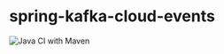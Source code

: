# spring-kafka-cloud-events

![Java CI with Maven](https://github.com/wkennedy/spring-kafka-cloud-events/workflows/Java%20CI%20with%20Maven/badge.svg?branch=dev)
